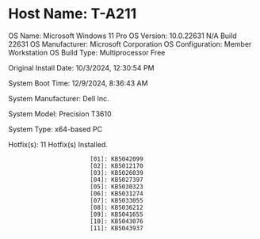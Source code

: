 # Host Name:                 T-A211

OS Name:                   Microsoft Windows 11 Pro
OS Version:                10.0.22631 N/A Build 22631
OS Manufacturer:           Microsoft Corporation
OS Configuration:          Member Workstation
OS Build Type:             Multiprocessor Free

Original Install Date:     10/3/2024, 12:30:54 PM

System Boot Time:          12/9/2024, 8:36:43 AM

System Manufacturer:       Dell Inc.

System Model:              Precision T3610

System Type:               x64-based PC

Hotfix(s):                 11 Hotfix(s) Installed.

                           [01]: KB5042099
                           [02]: KB5012170
                           [03]: KB5026039
                           [04]: KB5027397
                           [05]: KB5030323
                           [06]: KB5031274
                           [07]: KB5033055
                           [08]: KB5036212
                           [09]: KB5041655
                           [10]: KB5043076
                           [11]: KB5043937
